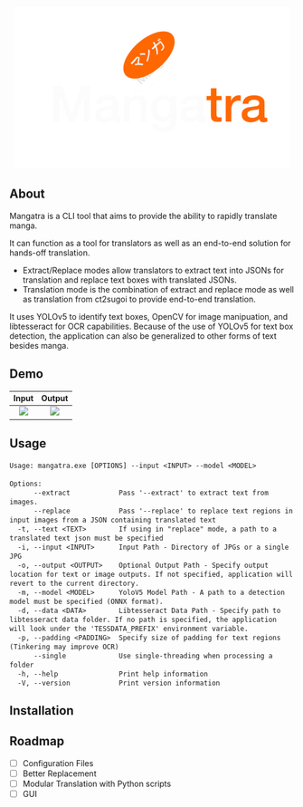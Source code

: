 <div align="center">

<a href="https://github.com/FoundedNahte/mangatra"><img src="assets/mangatra_logo.png" role="img"></a>

</div>

## About

Mangatra is a CLI tool that aims to provide the ability to rapidly translate manga.

It can function as a tool for translators as well as an end-to-end solution for hands-off translation.
 - Extract/Replace modes allow translators to extract text into JSONs for translation and replace text boxes with translated JSONs.
 - Translation mode is the combination of extract and replace mode as well as translation from ct2sugoi to provide end-to-end translation. 

It uses YOLOv5 to identify text boxes, OpenCV for image manipuation, and libtesseract for OCR capabilities. Because of the use of YOLOv5 for text box detection, the application can also be generalized to other forms of text besides manga.

## Demo
| Input             |  Output |
:-------------------------:|:-------------------------:
![](https://github.com/FoundedNahte/mangatra/blob/master/assets/input.png)  |  ![](https://github.com/FoundedNahte/mangatra/blob/master/assets/output.png)

## Usage
```
Usage: mangatra.exe [OPTIONS] --input <INPUT> --model <MODEL>

Options:
      --extract            Pass '--extract' to extract text from images.
      --replace            Pass '--replace' to replace text regions in input images from a JSON containing translated text
  -t, --text <TEXT>        If using in "replace" mode, a path to a translated text json must be specified
  -i, --input <INPUT>      Input Path - Directory of JPGs or a single JPG
  -o, --output <OUTPUT>    Optional Output Path - Specify output location for text or image outputs. If not specified, application will revert to the current directory.
  -m, --model <MODEL>      YoloV5 Model Path - A path to a detection model must be specified (ONNX format).
  -d, --data <DATA>        Libtesseract Data Path - Specify path to libtesseract data folder. If no path is specified, the application will look under the 'TESSDATA_PREFIX' environment variable.
  -p, --padding <PADDING>  Specify size of padding for text regions (Tinkering may improve OCR)
      --single             Use single-threading when processing a folder
  -h, --help               Print help information
  -V, --version            Print version information
```
## Installation

## Roadmap
- [ ] Configuration Files
- [ ] Better Replacement
- [ ] Modular Translation with Python scripts
- [ ] GUI
